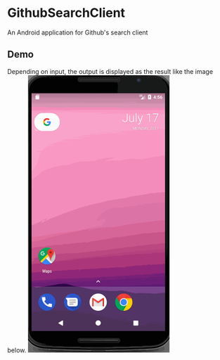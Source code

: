# GithubSearchClient
An Android application for Github's search client
## Demo
Depending on input, the output is displayed as the result like the image below.
![result](https://github.com/hkoichi/GithubSearchClient/blob/master/github_client_demo.gif)
